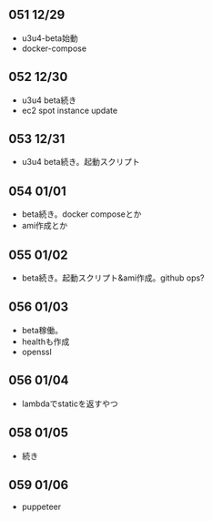 ## 051 12/29
* u3u4-beta始動
* docker-compose

## 052 12/30
* u3u4 beta続き
* ec2 spot instance update

## 053 12/31
* u3u4 beta続き。起動スクリプト

## 054 01/01
* beta続き。docker composeとか
* ami作成とか

## 055 01/02
* beta続き。起動スクリプト&ami作成。github ops?

## 056 01/03
* beta稼働。
* healthも作成
* openssl

## 056 01/04
* lambdaでstaticを返すやつ


## 058 01/05
* 続き

## 059 01/06
* puppeteer
